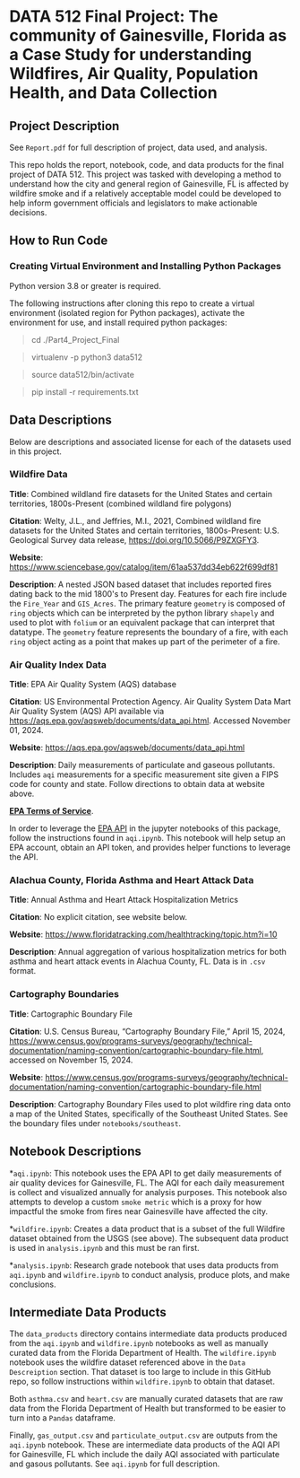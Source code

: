 # DATA 512 Final Project: The community of Gainesville, Florida as a Case Study for understanding Wildfires, Air Quality, Population Health, and Data Collection

## Project Description
See `Report.pdf` for full description of project, data used, and analysis.

This repo holds the report, notebook, code, and data products for the final project of DATA 512.
This project was tasked with developing a method to understand how the city and general region of Gainesville, FL is affected by wildfire smoke and if a relatively acceptable model could be developed to help inform government officials and legislators to make actionable decisions.

## How to Run Code
### Creating Virtual Environment and Installing Python Packages
Python version 3.8 or greater is required.

The following instructions after cloning this repo to create a virtual environment (isolated region for Python packages), activate the environment for use, and install required python packages:

> cd ./Part4_Project_Final

> virtualenv -p python3 data512

> source data512/bin/activate

> pip install -r requirements.txt


## Data Descriptions
Below are descriptions and associated license for each of the datasets used in this project.

### Wildfire Data
**Title**: Combined wildland fire datasets for the United States and certain territories, 1800s-Present (combined wildland fire polygons)

**Citation**: Welty, J.L., and Jeffries, M.I., 2021, Combined wildland fire datasets for the United States and certain territories, 1800s-Present: U.S. Geological Survey data release, https://doi.org/10.5066/P9ZXGFY3.

**Website**: https://www.sciencebase.gov/catalog/item/61aa537dd34eb622f699df81

**Description**: A nested JSON based dataset that includes reported fires dating back to the mid 1800's to Present day.
Features for each fire include the `Fire_Year` and `GIS_Acres`. The primary feature `geometry` is composed of `ring` objects which can be interpreted by the python library `shapely` and used to plot with `folium` or an equivalent package that can interpret that datatype. The `geometry` feature represents the boundary of a fire, with each `ring` object acting as a point that makes up part of the perimeter of a fire.

### Air Quality Index Data
**Title**: EPA Air Quality System (AQS) database

**Citation**: US Environmental Protection Agency. Air Quality System Data Mart Air Quality System (AQS) API available via https://aqs.epa.gov/aqsweb/documents/data_api.html. Accessed November 01, 2024.

**Website**: https://aqs.epa.gov/aqsweb/documents/data_api.html

**Description**: Daily measurements of particulate and gaseous pollutants. Includes `aqi` measurements for a specific measurement site given a FIPS code for county and state. Follow directions to obtain data at website above.

**[EPA Terms of Service](https://aqs.epa.gov/aqsweb/documents/data_api.html#terms)**.

In order to leverage the [EPA API](https://aqs.epa.gov/aqsweb/documents/data_api.html#terms) in the jupyter notebooks of this package, follow the instructions found in `aqi.ipynb`. This notebook will help setup an EPA account, obtain an API token, and provides helper functions to leverage the API.

### Alachua County, Florida Asthma and Heart Attack Data
**Title**: Annual Asthma and Heart Attack Hospitalization Metrics

**Citation**: No explicit citation, see website below.

**Website**: https://www.floridatracking.com/healthtracking/topic.htm?i=10

**Description**: Annual aggregation of various hospitalization metrics for both asthma and heart attack events in Alachua County, FL. Data is in `.csv` format.

### Cartography Boundaries
**Title**: Cartographic Boundary File

**Citation**: U.S. Census Bureau, “Cartography Boundary File,” April 15, 2024, https://www.census.gov/programs-surveys/geography/technical-documentation/naming-convention/cartographic-boundary-file.html, accessed on November 15, 2024.

**Website**: https://www.census.gov/programs-surveys/geography/technical-documentation/naming-convention/cartographic-boundary-file.html

**Description**: Cartography Boundary Files used to plot wildfire ring data onto a map of the United States, specifically of the Southeast United States. See the boundary files under `notebooks/southeast`.

## Notebook Descriptions
*`aqi.ipynb`: This notebook uses the EPA API to get daily measurements of air quality devices for Gainesville, FL. The AQI for each daily measurement is collect and visualized annually for analysis purposes. This notebook also attempts to develop a custom `smoke metric` which is a proxy for how impactful the smoke from fires near Gainesville have affected the city.

*`wildfire.ipynb`: Creates a data product that is a subset of the full Wildfire dataset obtained from the USGS (see above). The subsequent data product is used in `analysis.ipynb` and this must be ran first.

*`analysis.ipynb`: Research grade notebook that uses data products from `aqi.ipynb` and `wildfire.ipynb` to conduct analysis, produce plots, and make conclusions.

## Intermediate Data Products
The `data_products` directory contains intermediate data products produced from the `aqi.ipynb` and `wildfire.ipynb` notebooks as well as manually curated data from the Florida Department of Health. The `wildfire.ipynb` notebook uses the wildfire dataset referenced above in the `Data Descreiption` section. That dataset is too large to include in this GitHub repo, so follow instructions within `wildfire.ipynb` to obtain that dataset.

Both `asthma.csv` and `heart.csv` are manually curated datasets that are raw data from the Florida Department of Health but transformed to be easier to turn into a `Pandas` dataframe.

Finally, `gas_output.csv` and `particulate_output.csv` are outputs from the `aqi.ipynb` notebook. These are intermediate data products of the AQI API for Gainesville, FL which include the daily AQI associated with particulate and gasous pollutants. See `aqi.ipynb` for full description.
